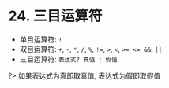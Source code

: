 # 24. 三目运算符

- 单目运算符: `!`
- 双目运算符: `+`, `-`, `*`, `/`, `%`, `!=`, `>`, `<`, `>=`, `<=`, `&&`, `||`
- 三目运算符: `表达式? 真值 : 假值`

?> 如果表达式为真即取真值, 表达式为假即取假值
